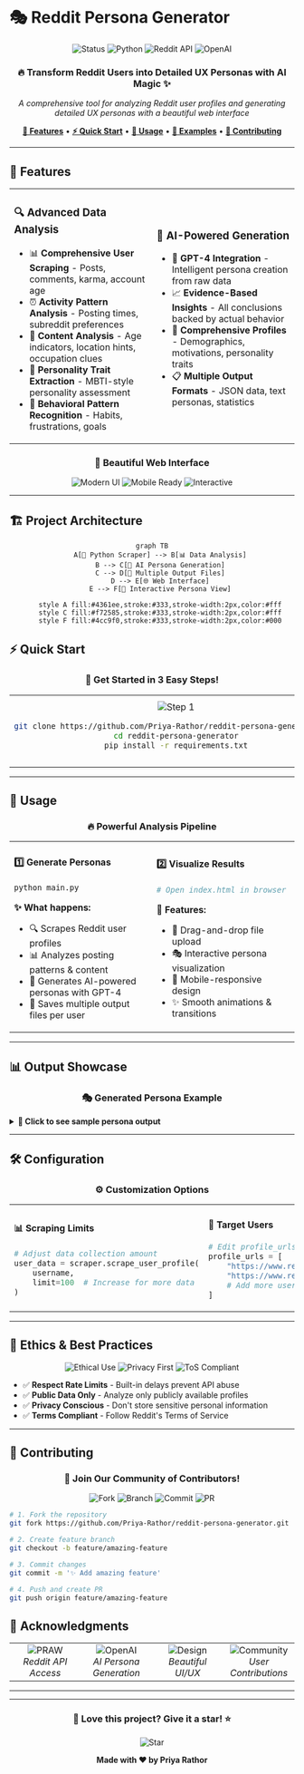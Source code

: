 
# 🎭 Reddit Persona Generator


<div align="center">
<img src="https://img.shields.io/badge/🚀_Status-Active-brightgreen?style=for-the-badge&logo=github&logoColor=white" alt="Status">
<img src="https://img.shields.io/badge/Python-3.7+-blue?style=for-the-badge&logo=python&logoColor=white" alt="Python">
<img src="https://img.shields.io/badge/Reddit-API-FF4500?style=for-the-badge&logo=reddit&logoColor=white" alt="Reddit API">
<img src="https://img.shields.io/badge/OpenAI-GPT--4-412991?style=for-the-badge&logo=openai&logoColor=white" alt="OpenAI">

<h3>🔥 Transform Reddit Users into Detailed UX Personas with AI Magic ✨</h3>

<p><em>A comprehensive tool for analyzing Reddit user profiles and generating detailed UX personas with a beautiful web interface</em></p>

<p>
<a href="#-features"><strong>🌟 Features</strong></a> •
<a href="#-installation"><strong>⚡ Quick Start</strong></a> •
<a href="#-usage"><strong>📖 Usage</strong></a> •
<a href="#-examples"><strong>🎨 Examples</strong></a> •
<a href="#-contributing"><strong>🤝 Contributing</strong></a>
</p>

</div>

---

## 🌟 Features

<table>
<tr>
<td width="50%">

### 🔍 **Advanced Data Analysis**
- 📊 **Comprehensive User Scraping** - Posts, comments, karma, account age
- ⏰ **Activity Pattern Analysis** - Posting times, subreddit preferences  
- 🧠 **Content Analysis** - Age indicators, location hints, occupation clues
- 🎯 **Personality Trait Extraction** - MBTI-style personality assessment
- 🔄 **Behavioral Pattern Recognition** - Habits, frustrations, goals

</td>
<td width="50%">

### 🤖 **AI-Powered Generation**
- 🧬 **GPT-4 Integration** - Intelligent persona creation from raw data
- 📈 **Evidence-Based Insights** - All conclusions backed by actual behavior
- 👤 **Comprehensive Profiles** - Demographics, motivations, personality traits
- 📋 **Multiple Output Formats** - JSON data, text personas, statistics

</td>
</tr>
</table>

<div align="center">

### 🎨 **Beautiful Web Interface**

<img src="https://img.shields.io/badge/✨_Modern_UI-Clean_&_Responsive-4361ee?style=for-the-badge" alt="Modern UI">
<img src="https://img.shields.io/badge/📱_Mobile_Ready-100%25_Responsive-f72585?style=for-the-badge" alt="Mobile Ready">
<img src="https://img.shields.io/badge/🎭_Interactive-Real--time_Visualization-4cc9f0?style=for-the-badge" alt="Interactive">

</div>

---

## 🏗️ Project Architecture

<div align="center">

```mermaid
graph TB
    A[🐍 Python Scraper] --> B[📊 Data Analysis]
    B --> C[🤖 AI Persona Generation]
    C --> D[💾 Multiple Output Files]
    D --> E[🌐 Web Interface]
    E --> F[👤 Interactive Persona View]
    
    style A fill:#4361ee,stroke:#333,stroke-width:2px,color:#fff
    style C fill:#f72585,stroke:#333,stroke-width:2px,color:#fff
    style F fill:#4cc9f0,stroke:#333,stroke-width:2px,color:#000
```

</div>



## ⚡ Quick Start

<div align="center">

### 🚀 **Get Started in 3 Easy Steps!**

</div>

<table>
<tr>
<td align="center" width="33%">

<img src="https://img.shields.io/badge/STEP_1-Clone_&_Install-4361ee?style=for-the-badge&logo=git&logoColor=white" alt="Step 1">

```bash
git clone https://github.com/Priya-Rathor/reddit-persona-generator.git
cd reddit-persona-generator
pip install -r requirements.txt
```

</td>
<td align="center" width="33%">

<img src="https://img.shields.io/badge/STEP_2-Configure_APIs-f72585?style=for-the-badge&logo=key&logoColor=white" alt="Step 2">

```python
# Edit main.py
REDDIT_CLIENT_ID = "your_id"
REDDIT_CLIENT_SECRET = "your_secret"
OPENAI_API_KEY = "your_key"
```

</td>
<td align="center" width="33%">

<img src="https://img.shields.io/badge/STEP_3-Run_&_Analyze-4cc9f0?style=for-the-badge&logo=play&logoColor=white" alt="Step 3">

```bash
python main.py
# Open index.html
# Upload generated files
```

</td>
</tr>
</table>

---

## 🎯 Usage

<div align="center">

### 🔥 **Powerful Analysis Pipeline**

</div>

<table>
<tr>
<td width="50%">

#### 1️⃣ **Generate Personas**
```bash
python main.py
```

**✨ What happens:**
- 🔍 Scrapes Reddit user profiles
- 📊 Analyzes posting patterns & content
- 🤖 Generates AI-powered personas with GPT-4
- 💾 Saves multiple output files per user

</td>
<td width="50%">

#### 2️⃣ **Visualize Results**
```bash
# Open index.html in browser
```

**🎨 Features:**
- 📁 Drag-and-drop file upload
- 🎭 Interactive persona visualization
- 📱 Mobile-responsive design
- ✨ Smooth animations & transitions

</td>
</tr>
</table>

---

## 📊 Output Showcase

<div align="center">

### 🎭 **Generated Persona Example**

</div>

<details>
<summary><strong>👤 Click to see sample persona output</strong></summary>

```
🎭 USER PERSONA: TechEnthusiast2024
👤 Age: 28
💼 Occupation: Software Developer
📍 Location: San Francisco, CA
💕 Status: Single
🎯 Tier: Early Adopter
🏷️ Archetype: The Innovator

📈 MOTIVATIONS (1-10 scale):
- ⚡ Convenience: 9 - Values efficient, streamlined solutions
- 🏃 Speed: 8 - Appreciates quick results and fast performance
- 🧠 Learning: 9 - Constantly seeking new knowledge and skills
- 🤝 Community: 7 - Enjoys collaborative environments

🧬 PERSONALITY TRAITS (MBTI-style):
- 🤫 Introversion ↔ Extroversion: 6/10 - Balanced social energy
- 🔮 Intuition ↔ Sensing: 8/10 - Big picture thinker
- 💭 Thinking ↔ Feeling: 7/10 - Logic-driven decisions
- 🎯 Judging ↔ Perceiving: 6/10 - Structured but flexible

🎯 BEHAVIOR & HABITS:
- 🌙 Most active during evening hours (7-11 PM)
- 💬 Prefers detailed, technical discussions
- 🏅 Frequently helps others with coding problems
- 📚 Shares learning resources and tutorials

😤 FRUSTRATIONS:
- 🐌 Slow or inefficient software tools
- 📖 Poor documentation and unclear instructions
- 🔄 Repetitive, manual processes

🎯 GOALS & NEEDS:
- 🚀 Stay current with emerging technologies
- 🏗️ Build innovative side projects
- 🌐 Contribute to open-source community
- 💰 Advance career in tech leadership

💬 QUOTE:
"I just want tools that work reliably without requiring a PhD to operate."
```

</details>

---

## 🛠️ Configuration

<div align="center">

### ⚙️ **Customization Options**

</div>

<table>
<tr>
<td width="50%">

#### 📊 **Scraping Limits**
```python
# Adjust data collection amount
user_data = scraper.scrape_user_profile(
    username, 
    limit=100  # Increase for more data
)
```

</td>
<td width="50%">

#### 🎯 **Target Users**
```python
# Edit profile_urls in main.py
profile_urls = [
    "https://www.reddit.com/user/username1/",
    "https://www.reddit.com/user/username2/",
    # Add more users here
]
```

</td>
</tr>
</table>

---

## 🚨 Ethics & Best Practices

<div align="center">

<img src="https://img.shields.io/badge/⚖️_Ethical_Use-Respect_Privacy-green?style=for-the-badge" alt="Ethical Use">
<img src="https://img.shields.io/badge/🔒_Privacy_First-Public_Data_Only-blue?style=for-the-badge" alt="Privacy First">
<img src="https://img.shields.io/badge/📋_ToS_Compliant-Reddit_API_Rules-orange?style=for-the-badge" alt="ToS Compliant">

</div>

- ✅ **Respect Rate Limits** - Built-in delays prevent API abuse
- ✅ **Public Data Only** - Analyze only publicly available profiles
- ✅ **Privacy Conscious** - Don't store sensitive personal information
- ✅ **Terms Compliant** - Follow Reddit's Terms of Service

---

## 🤝 Contributing

<div align="center">

### 🌟 **Join Our Community of Contributors!**

<img src="https://img.shields.io/badge/🍴_Fork-Repository-4361ee?style=for-the-badge&logo=github&logoColor=white" alt="Fork">
<img src="https://img.shields.io/badge/🌿_Create-Feature_Branch-f72585?style=for-the-badge&logo=git&logoColor=white" alt="Branch">
<img src="https://img.shields.io/badge/📝_Commit-Changes-4cc9f0?style=for-the-badge&logo=github&logoColor=white" alt="Commit">
<img src="https://img.shields.io/badge/🚀_Push-&_PR-green?style=for-the-badge&logo=github&logoColor=white" alt="PR">

</div>

```bash
# 1. Fork the repository
git fork https://github.com/Priya-Rathor/reddit-persona-generator.git

# 2. Create feature branch
git checkout -b feature/amazing-feature

# 3. Commit changes
git commit -m '✨ Add amazing feature'

# 4. Push and create PR
git push origin feature/amazing-feature
```

## 🙏 Acknowledgments

<div align="center">

<table>
<tr>
<td align="center" width="25%">
<img src="https://img.shields.io/badge/🐍_PRAW-Reddit_API-FF4500?style=for-the-badge&logo=reddit&logoColor=white" alt="PRAW">
<br><em>Reddit API Access</em>
</td>
<td align="center" width="25%">
<img src="https://img.shields.io/badge/🤖_OpenAI-GPT--4-412991?style=for-the-badge&logo=openai&logoColor=white" alt="OpenAI">
<br><em>AI Persona Generation</em>
</td>
<td align="center" width="25%">
<img src="https://img.shields.io/badge/🎨_Modern-Design-4361ee?style=for-the-badge&logo=css3&logoColor=white" alt="Design">
<br><em>Beautiful UI/UX</em>
</td>
<td align="center" width="25%">
<img src="https://img.shields.io/badge/🌟_Community-Feedback-f72585?style=for-the-badge&logo=github&logoColor=white" alt="Community">
<br><em>User Contributions</em>
</td>
</tr>
</table>

</div>

---

<div align="center">


---

### 🌟 **Love this project? Give it a star!** ⭐

<img src="https://img.shields.io/badge/⭐_Star-This_Repo-gold?style=for-the-badge&logo=github&logoColor=white" alt="Star">

**Made with ❤️ by Priya Rathor**

</div>
